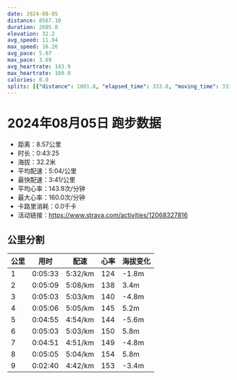 ```yaml
---
date: 2024-08-05
distance: 8567.10
duration: 2605.0
elevation: 32.2
avg_speed: 11.84
max_speed: 16.26
avg_pace: 5.07
max_pace: 3.69
avg_heartrate: 143.9
max_heartrate: 160.0
calories: 0.0
splits: [{"distance": 1001.8, "elapsed_time": 333.0, "moving_time": 333.0, "average_speed": 3.01, "pace": 5.537109634551495, "average_heartrate": 124.90634441087613, "elevation_difference": -1.8, "split_number": 1}, {"distance": 1000.8, "elapsed_time": 309.0, "moving_time": 309.0, "average_speed": 3.24, "pace": 5.144043209876543, "average_heartrate": 138.5598705501618, "elevation_difference": 3.4, "split_number": 2}, {"distance": 999.4, "elapsed_time": 303.0, "moving_time": 303.0, "average_speed": 3.3, "pace": 5.050515151515151, "average_heartrate": 140.62126245847176, "elevation_difference": -4.8, "split_number": 3}, {"distance": 1000.3, "elapsed_time": 306.0, "moving_time": 306.0, "average_speed": 3.27, "pace": 5.096850152905199, "average_heartrate": 145.56209150326796, "elevation_difference": 5.2, "split_number": 4}, {"distance": 999.8, "elapsed_time": 295.0, "moving_time": 295.0, "average_speed": 3.39, "pace": 4.916430678466076, "average_heartrate": 144.57966101694916, "elevation_difference": -5.6, "split_number": 5}, {"distance": 1001.0, "elapsed_time": 303.0, "moving_time": 303.0, "average_speed": 3.3, "pace": 5.050515151515151, "average_heartrate": 150.468438538206, "elevation_difference": 5.8, "split_number": 6}, {"distance": 997.4, "elapsed_time": 291.0, "moving_time": 291.0, "average_speed": 3.43, "pace": 4.859096209912535, "average_heartrate": 149.29553264604812, "elevation_difference": -4.8, "split_number": 7}, {"distance": 1000.8, "elapsed_time": 305.0, "moving_time": 305.0, "average_speed": 3.28, "pace": 5.081310975609756, "average_heartrate": 154.9141914191419, "elevation_difference": 5.8, "split_number": 8}, {"distance": 565.8, "elapsed_time": 163.0, "moving_time": 160.0, "average_speed": 3.54, "pace": 4.708107344632768, "average_heartrate": 153.00625, "elevation_difference": -3.4, "split_number": 9}]
---
```


# 2024年08月05日 跑步数据

- 距离：8.57公里
- 时长：0:43:25
- 海拔：32.2米
- 平均配速：5:04/公里
- 最快配速：3:41/公里
- 平均心率：143.9次/分钟
- 最大心率：160.0次/分钟
- 卡路里消耗：0.0千卡
- 活动链接：https://www.strava.com/activities/12068327816

## 公里分割

| 公里 | 用时 | 配速 | 心率 | 海拔变化 |
|------|------|------|------|------|
| 1 | 0:05:33 | 5:32/km | 124 | -1.8m |
| 2 | 0:05:09 | 5:08/km | 138 | 3.4m |
| 3 | 0:05:03 | 5:03/km | 140 | -4.8m |
| 4 | 0:05:06 | 5:05/km | 145 | 5.2m |
| 5 | 0:04:55 | 4:54/km | 144 | -5.6m |
| 6 | 0:05:03 | 5:03/km | 150 | 5.8m |
| 7 | 0:04:51 | 4:51/km | 149 | -4.8m |
| 8 | 0:05:05 | 5:04/km | 154 | 5.8m |
| 9 | 0:02:40 | 4:42/km | 153 | -3.4m |


